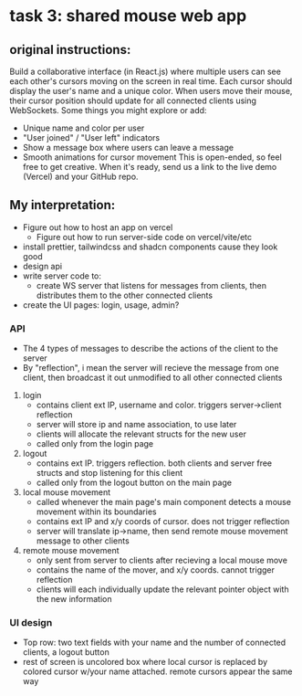 # task 3: shared mouse web app

## original instructions:
Build a collaborative interface (in React.js) where multiple users can see each other's cursors moving on the screen in real time.
Each cursor should display the user's name and a unique color.
When users move their mouse, their cursor position should update for all connected clients using WebSockets.
Some things you might explore or add:
- Unique name and color per user
- "User joined" / "User left" indicators
- Show a message box where users can leave a message
- Smooth animations for cursor movement
  This is open-ended, so feel free to get creative. When it's ready, send us a link to the live demo (Vercel) and your GitHub repo.


## My interpretation:
- Figure out how to host an app on vercel
  - Figure out how to run server-side code on vercel/vite/etc
- install prettier, tailwindcss and shadcn components cause they look good
- design api
- write server code to:
  - create WS server that listens for messages from clients, then distributes them to the other connected clients
- create the UI pages: login, usage, admin?


### API
- The 4 types of messages to describe the actions of the client to the server
- By "reflection", i mean the server will recieve the message from one client, then broadcast it out unmodified to all other connected clients
1. login
   - contains client ext IP, username and color. triggers server->client reflection
   - server will store ip and name association, to use later
   - clients will allocate the relevant structs for the new user
   - called only from the login page
2. logout
   - contains ext IP. triggers reflection. both clients and server free structs and stop listening for this client
   - called only from the logout button on the main page
3. local mouse movement
   - called whenever the main page's main component detects a mouse movement within its boundaries
   - contains ext IP and x/y coords of cursor. does not trigger reflection
   - server will translate ip->name, then send remote mouse movement message to other clients
4. remote mouse movement
   - only sent from server to clients after recieving a local mouse move
   - contains the name of the mover, and x/y coords. cannot trigger reflection
   - clients will each individually update the relevant pointer object with the new information


### UI design
- Top row: two text fields with your name and the number of connected clients, a logout button
- rest of screen is uncolored box where local cursor is replaced by colored cursor w/your name attached. remote cursors appear the same way
